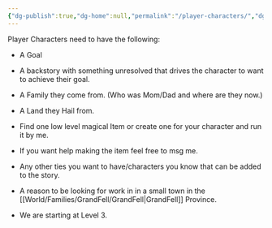 ```yaml
---
{"dg-publish":true,"dg-home":null,"permalink":"/player-characters/","dgPassFrontmatter":true}
---
```



Player Characters need to have the following: 
- A Goal

- A backstory with something unresolved that drives the character to want to achieve their goal. 

- A Family they come from. (Who was Mom/Dad and where are they now.)

- A Land they Hail from. 

- Find one low level magical Item or create one for your character and run it by me. 

- If you want help making the item feel free to msg me. 

- Any other ties you want to have/characters you know that can be added to the story. 

- A reason to be looking for work in in a small town in the [[World/Families/GrandFell/GrandFell\|GrandFell]] Province.

- We are starting at Level 3.
